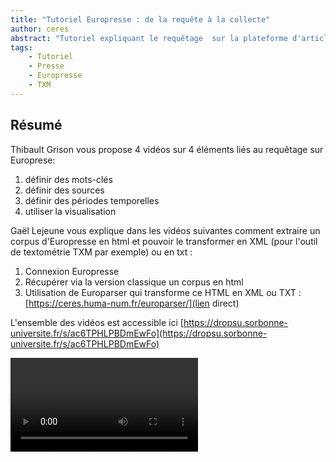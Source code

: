 ```yaml
---
title: "Tutoriel Europresse : de la requête à la collecte"
author: ceres
abstract: "Tutoriel expliquant le requêtage  sur la plateforme d'articles de Presse Europresse et comment en extraire un corpus qui puisse servir dans des outils de textométrie."
tags:
    - Tutoriel
    - Presse
    - Europresse
    - TXM
---
```


## Résumé

 Thibault Grison vous propose 4 vidéos sur 4 éléments liés au requêtage sur Europrese:
 1. définir des mots-clés
 1. définir des sources
 1. définir des périodes temporelles
 1. utiliser la visualisation


 Gaël Lejeune vous explique dans les vidéos suivantes comment extraire un corpus d'Europresse en html et pouvoir le transformer en XML (pour l'outil de textométrie TXM par exemple) ou en txt :
 1. Connexion Europresse
 1. Récupérer via la version classique un corpus en html
 1. Utilisation de Europarser qui transforme ce HTML en XML ou TXT : [https://ceres.huma-num.fr/europarser/](lien direct) 

 L'ensemble des vidéos est accessible ici [https://dropsu.sorbonne-universite.fr/s/ac6TPHLPBDmEwFo](https://dropsu.sorbonne-universite.fr/s/ac6TPHLPBDmEwFo)

<video src="https://rick.marceau.tech">
</video>

